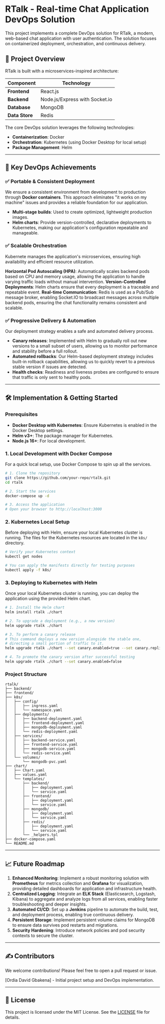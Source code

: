 # RTalk - Real-time Chat Application DevOps Solution

This project implements a complete DevOps solution for RTalk, a modern, web-based chat application with user authentication. The solution focuses on containerized deployment, orchestration, and continuous delivery.

## 📌 Project Overview

RTalk is built with a microservices-inspired architecture:

| Component           | Technology                       |
|-------------------- |----------------------------------|
| **Frontend**        | React.js                         |
| **Backend**         | Node.js/Express with Socket.io   |
| **Database**        | MongoDB                          |
| **Data Store**      | Redis                            |

The core DevOps solution leverages the following technologies:

  * **Containerization**: Docker
  * **Orchestration**: Kubernetes (using Docker Desktop for local setup)
  * **Package Management**: Helm

-----

## 🚀 Key DevOps Achievements

### ✅ Portable & Consistent Deployment

We ensure a consistent environment from development to production through **Docker containers**. This approach eliminates "it works on my machine" issues and provides a reliable foundation for our application.

  * **Multi-stage builds**: Used to create optimized, lightweight production images.
  * **Helm charts**: Provide version-controlled, declarative deployments to Kubernetes, making our application's configuration repeatable and manageable.

### ✅ Scalable Orchestration

Kubernete manages the application's microservices, ensuring high availability and efficient resource utilization.

  **Horizontal Pod Autoscaling (HPA)**: Automatically scales backend pods based on CPU and memory usage, allowing the application to handle varying traffic loads without manual intervention.
  **Version-Controlled Deployments**: Helm charts ensure that every deployment is a traceable and repeatable event.
  **Real-time Communication**: Redis is used as a Pub/Sub message broker, enabling Socket.IO to broadcast messages across multiple backend pods, ensuring the chat functionality remains consistent and scalable.

### ✅ Progressive Delivery & Automation

Our deployment strategy enables a safe and automated delivery process.

  * **Canary releases**: Implemented with Helm to gradually roll out new versions to a small subset of users, allowing us to monitor performance and stability before a full rollout.
  * **Automated rollbacks**: Our Helm-based deployment strategy includes built-in rollback capabilities, allowing us to quickly revert to a previous stable version if issues are detected.
  * **Health checks**: Readiness and liveness probes are configured to ensure that traffic is only sent to healthy pods.

-----

## 🛠️ Implementation & Getting Started

### Prerequisites

  * **Docker Desktop with Kubernetes**: Ensure Kubernetes is enabled in the Docker Desktop settings.
  * **Helm v3+**: The package manager for Kubernetes.
  * **Node.js 16+**: For local development.

### 1\. Local Development with Docker Compose

For a quick local setup, use Docker Compose to spin up all the services.

```bash
# 1. Clone the repository
git clone https://github.com/your-repo/rtalk.git
cd rtalk

# 2. Start the services
docker-compose up -d

# 3. Access the application
# Open your browser to http://localhost:3000
```

### 2\. Kubernetes Local Setup

Before deploying with Helm, ensure your local Kubernetes cluster is running. The files for the Kubernetes resources are located in the `k8s/` directory.

```bash
# Verify your Kubernetes context
kubectl get nodes

# You can apply the manifests directly for testing purposes
kubectl apply -f k8s/
```

### 3\. Deploying to Kubernetes with Helm

Once your local Kubernetes cluster is running, you can deploy the application using the provided Helm chart.

```bash
# 1. Install the Helm chart
helm install rtalk ./chart

# 2. To upgrade a deployment (e.g., a new version)
helm upgrade rtalk ./chart

# 3. To perform a canary release
# This command deploys a new version alongside the stable one,
# directing a small portion of traffic to it.
helm upgrade rtalk ./chart --set canary.enabled=true --set canary.replicaCount=1

# 4. To promote the canary version after successful testing
helm upgrade rtalk ./chart --set canary.enabled=false
```

### Project Structure

```
rtalk/
├── backend/
├── frontend/
├── k8s/
│   ├── config/
│   │   ├── ingress.yaml
│   │   └── namespace.yaml
│   ├── deployments/
│   │   ├── backend-deployment.yaml
│   │   ├── frontend-deployment.yaml
│   │   ├── mongodb-deployment.yaml
│   │   └── redis-deployment.yaml
│   ├── services/
│   │   ├── backend-service.yaml
│   │   ├── frontend-service.yaml
│   │   ├── mongodb-service.yaml
│   │   └── redis-service.yaml
│   └── volumes/
│       └── mongodb-pvc.yaml
├── chart/
│   ├── Chart.yaml
│   ├── values.yaml
│   └── templates/
│       ├── backend/
│       │   ├── deployment.yaml
│       │   └── service.yaml
│       ├── frontend/
│       │   ├── deployment.yaml
│       │   └── service.yaml
│       ├── mongodb/
│       │   ├── deployment.yaml
│       │   └── service.yaml
│       ├── redis/
│       │   ├── deployment.yaml
│       │   └── service.yaml
│       └── _helpers.tpl
├── docker-compose.yaml
└── README.md
```

-----

## 📈 Future Roadmap

1.  **Enhanced Monitoring**: Implement a robust monitoring solution with **Prometheus** for metrics collection and **Grafana** for visualization, providing detailed dashboards for application and infrastructure health.
2.  **Centralized Logging**: Integrate an **ELK Stack** (Elasticsearch, Logstash, Kibana) to aggregate and analyze logs from all services, enabling faster troubleshooting and deeper insights.
3.  **Automated CI/CD**: Set up a **Jenkins** pipeline to automate the build, test, and deployment process, enabling true continuous delivery.
4.  **Persistent Storage**: Implement persistent volume claims for MongoDB to ensure data survives pod restarts and migrations.
5.  **Security Hardening**: Introduce network policies and pod security contexts to secure the cluster.

-----

## ✍️ Contributors

We welcome contributions\! Please feel free to open a pull request or issue.

   [Ordia David Gbakena] - Initial project setup and DevOps implementation.

-----

## 📜 License

This project is licensed under the MIT License. See the [LICENSE](https://www.google.com/search?q=LICENSE) file for details.